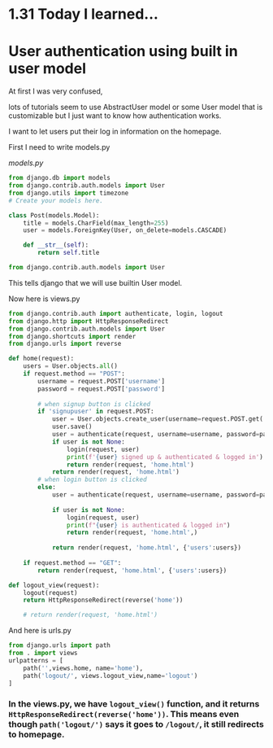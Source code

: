 # 1.31 Today I learned...

# User authentication using built in user model

At first I was very confused, 

lots of tutorials seem to use AbstractUser model or some User model that is customizable but I just want to know how authentication works.

I want to let users put their log in information on the homepage.

First I need to write models.py

<em>models.py</em>

```py
from django.db import models
from django.contrib.auth.models import User
from django.utils import timezone
# Create your models here.

class Post(models.Model):
    title = models.CharField(max_length=255)
    user = models.ForeignKey(User, on_delete=models.CASCADE)

    def __str__(self):
        return self.title
```

```py
from django.contrib.auth.models import User
```

This tells django that we will use builtin User model.

Now here is views.py

```py
from django.contrib.auth import authenticate, login, logout
from django.http import HttpResponseRedirect
from django.contrib.auth.models import User
from django.shortcuts import render
from django.urls import reverse

def home(request):
    users = User.objects.all()
    if request.method == "POST":
        username = request.POST['username']
        password = request.POST['password']
        
        # when signup button is clicked
        if 'signupuser' in request.POST:
            user = User.objects.create_user(username=request.POST.get('username'), password=request.POST.get('password'))
            user.save()
            user = authenticate(request, username=username, password=password)
            if user is not None:
                login(request, user)
                print(f'{user} signed up & authenticated & logged in')
                return render(request, 'home.html')
            return render(request, 'home.html')
        # when login button is clicked
        else:
            user = authenticate(request, username=username, password=password)
            
            if user is not None:
                login(request, user)
                print(f"{user} is authenticated & logged in")
                return render(request, 'home.html',)
            
            return render(request, 'home.html', {'users':users})
    
    if request.method == "GET":
        return render(request, 'home.html', {'users':users})

def logout_view(request):
    logout(request)
    return HttpResponseRedirect(reverse('home'))

    # return render(request, 'home.html')
```

And here is urls.py

```py
from django.urls import path
from . import views
urlpatterns = [
    path('',views.home, name='home'),
    path('logout/', views.logout_view,name='logout')
]
```

### In the views.py, we have `logout_view()` function, and it returns `HttpResponseRedirect(reverse('home'))`. This means even though `path('logout/')` says it goes to `/logout/`, it still redirects to homepage. 